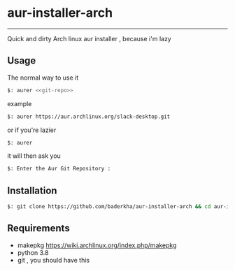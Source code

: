# aur-installer-arch
---
Quick and dirty Arch linux aur installer , because i'm lazy

## Usage
The normal way to use it
```bash
$: aurer <<git-repo>>
 ```
example 
 ```bash
$: aurer https://aur.archlinux.org/slack-desktop.git
 ```
or if you're lazier
```bash
$: aurer
```
it will then ask you 

```bash
$: Enter the Aur Git Repository : 
```

## Installation 

```bash
$: git clone https://github.com/baderkha/aur-installer-arch && cd aur-installer-arch && make install;
```

## Requirements
- makepkg https://wiki.archlinux.org/index.php/makepkg
- python 3.8
- git , you should have this
